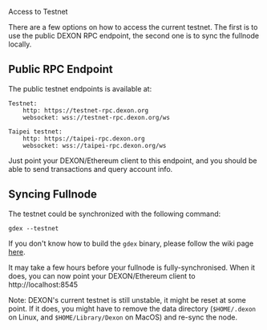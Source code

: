 Access to Testnet

There are a few options on how to access the current testnet. The first is to use the public DEXON RPC endpoint,  the second one is to sync the fullnode locally.

## Public RPC Endpoint

The public testnet endpoints is available at:

    Testnet:
        http: https://testnet-rpc.dexon.org
        websocket: wss://testnet-rpc.dexon.org/ws

    Taipei testnet:
        http: https://taipei-rpc.dexon.org
        websocket: wss://taipei-rpc.dexon.org/ws


Just point your DEXON/Ethereum client to this endpoint, and you should be able to send transactions and query account info.
 
## Syncing Fullnode

The testnet could be synchronized with the following command:

```
gdex --testnet
```

If you don't know how to build the `gdex` binary, please follow the wiki page [here](https://github.com/dexon-foundation/wiki/wiki/Building-DEXON).

It may take a few hours before your fullnode is fully-synchronised.  When it does, you can now point your DEXON/Ethereum client to http://localhost:8545

Note: DEXON's current testnet is still unstable, it might be reset at some point. If it does, you might have to remove the data directory (`$HOME/.dexon` on Linux, and `$HOME/Library/Dexon` on MacOS) and re-sync the node.
